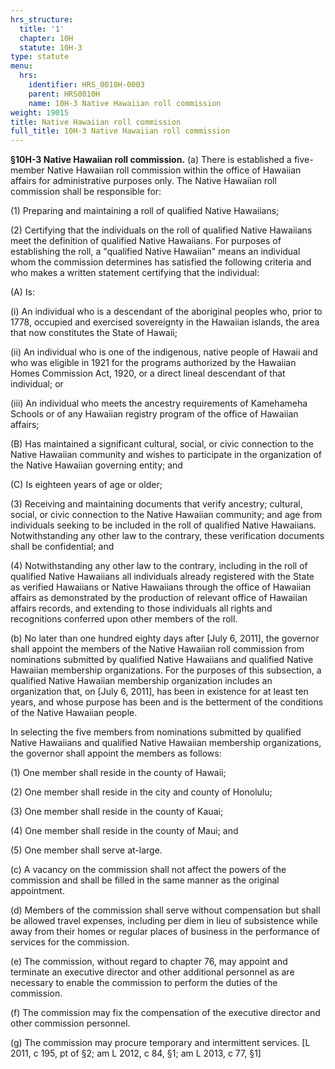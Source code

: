 ```yaml
---
hrs_structure:
  title: '1'
  chapter: 10H
  statute: 10H-3
type: statute
menu:
  hrs:
    identifier: HRS_0010H-0003
    parent: HRS0010H
    name: 10H-3 Native Hawaiian roll commission
weight: 19015
title: Native Hawaiian roll commission
full_title: 10H-3 Native Hawaiian roll commission
---
```

**§10H-3 Native Hawaiian roll commission.** (a) There is established a five-member Native Hawaiian roll commission within the office of Hawaiian affairs for administrative purposes only. The Native Hawaiian roll commission shall be responsible for:

(1) Preparing and maintaining a roll of qualified Native Hawaiians;

(2) Certifying that the individuals on the roll of qualified Native Hawaiians meet the definition of qualified Native Hawaiians. For purposes of establishing the roll, a "qualified Native Hawaiian" means an individual whom the commission determines has satisfied the following criteria and who makes a written statement certifying that the individual:

(A) Is:

(i) An individual who is a descendant of the aboriginal peoples who, prior to 1778, occupied and exercised sovereignty in the Hawaiian islands, the area that now constitutes the State of Hawaii;

(ii) An individual who is one of the indigenous, native people of Hawaii and who was eligible in 1921 for the programs authorized by the Hawaiian Homes Commission Act, 1920, or a direct lineal descendant of that individual; or

(iii) An individual who meets the ancestry requirements of Kamehameha Schools or of any Hawaiian registry program of the office of Hawaiian affairs;

(B) Has maintained a significant cultural, social, or civic connection to the Native Hawaiian community and wishes to participate in the organization of the Native Hawaiian governing entity; and

(C) Is eighteen years of age or older;

(3) Receiving and maintaining documents that verify ancestry; cultural, social, or civic connection to the Native Hawaiian community; and age from individuals seeking to be included in the roll of qualified Native Hawaiians. Notwithstanding any other law to the contrary, these verification documents shall be confidential; and

(4) Notwithstanding any other law to the contrary, including in the roll of qualified Native Hawaiians all individuals already registered with the State as verified Hawaiians or Native Hawaiians through the office of Hawaiian affairs as demonstrated by the production of relevant office of Hawaiian affairs records, and extending to those individuals all rights and recognitions conferred upon other members of the roll.

(b) No later than one hundred eighty days after [July 6, 2011], the governor shall appoint the members of the Native Hawaiian roll commission from nominations submitted by qualified Native Hawaiians and qualified Native Hawaiian membership organizations. For the purposes of this subsection, a qualified Native Hawaiian membership organization includes an organization that, on [July 6, 2011], has been in existence for at least ten years, and whose purpose has been and is the betterment of the conditions of the Native Hawaiian people.

In selecting the five members from nominations submitted by qualified Native Hawaiians and qualified Native Hawaiian membership organizations, the governor shall appoint the members as follows:

(1) One member shall reside in the county of Hawaii;

(2) One member shall reside in the city and county of Honolulu;

(3) One member shall reside in the county of Kauai;

(4) One member shall reside in the county of Maui; and

(5) One member shall serve at-large.

(c) A vacancy on the commission shall not affect the powers of the commission and shall be filled in the same manner as the original appointment.

(d) Members of the commission shall serve without compensation but shall be allowed travel expenses, including per diem in lieu of subsistence while away from their homes or regular places of business in the performance of services for the commission.

(e) The commission, without regard to chapter 76, may appoint and terminate an executive director and other additional personnel as are necessary to enable the commission to perform the duties of the commission.

(f) The commission may fix the compensation of the executive director and other commission personnel.

(g) The commission may procure temporary and intermittent services. [L 2011, c 195, pt of §2; am L 2012, c 84, §1; am L 2013, c 77, §1]